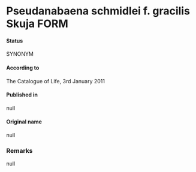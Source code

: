 Pseudanabaena schmidlei f. gracilis Skuja FORM
=======

#### Status
SYNONYM

#### According to
The Catalogue of Life, 3rd January 2011

#### Published in
null

#### Original name
null

### Remarks
null